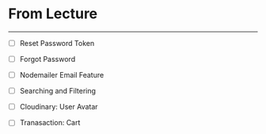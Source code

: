 # From Lecture

---

- [ ] Reset Password Token
- [ ] Forgot Password
- [ ] Nodemailer Email Feature
- [ ] Searching and Filtering
- [ ] Cloudinary: User Avatar

- [ ] Tranasaction: Cart

